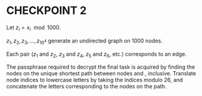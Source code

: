 # CHECKPOINT 2

Let $z_i = x_i \mod 1000$.

$z_1, z_2, z_3, \ldots, z_{10^4}$ generate an undirected graph on 1000 nodes.

Each pair
($z_1$ and $z_2$, $z_3$ and $z_4$, $z_5$ and $z_6$, etc.)
corresponds to an edge.

The passphrase required to decrypt the final task is acquired by finding the
nodes on the unique shortest path between nodes <start> and <end>, inclusive.
Translate node indices to lowercase letters by taking the indices modulo 26,
and concatenate the letters corresponding to the nodes on the path.

